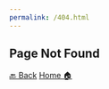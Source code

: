 ```yaml
---
permalink: /404.html
---
```


Page Not Found
--------------

[🔙 Back](javascript:history.back() "Back") [Home 🏠](/ "Home")
